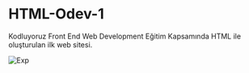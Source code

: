 ﻿# HTML-Odev-1

Kodluyoruz Front End Web Development Eğitim Kapsamında HTML ile oluşturulan ilk web sitesi.

![Exp](https://user-images.githubusercontent.com/95178772/144682139-baceaf01-b989-4245-a8bc-599523609a3e.PNG)

